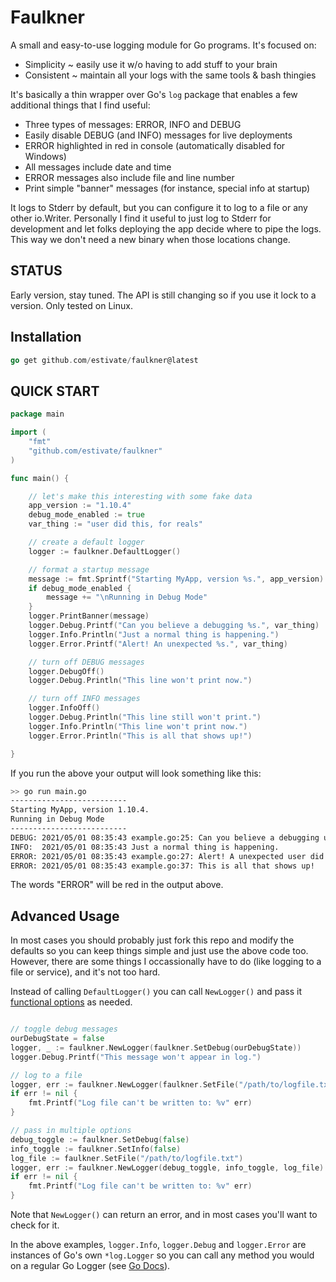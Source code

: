 # Faulkner

A small and easy-to-use logging module for Go programs. It's focused on:

* Simplicity ~ easily use it w/o having to add stuff to your brain
* Consistent ~ maintain all your logs with the same tools & bash thingies

It's basically a thin wrapper over Go's `log` package that enables a few
additional things that I find useful:

* Three types of messages: ERROR, INFO and DEBUG
* Easily disable DEBUG (and INFO) messages for live deployments
* ERROR highlighted in red in console (automatically disabled for Windows)
* All messages include date and time
* ERROR messages also include file and line number
* Print simple "banner" messages (for instance, special info at startup)

It logs to Stderr by default, but you can configure it to log to a file
or any other io.Writer. Personally I find it useful to just log to Stderr
for development and let folks deploying the app decide where to pipe the
logs. This way we don't need a new binary when those locations change.

## STATUS

Early version, stay tuned. The API is still changing so if you use it
lock to a version. Only tested on Linux.

## Installation

```go
go get github.com/estivate/faulkner@latest
```

## QUICK START

```go
package main

import (
	"fmt"
	"github.com/estivate/faulkner"
)

func main() {

	// let's make this interesting with some fake data
	app_version := "1.10.4"
	debug_mode_enabled := true
	var_thing := "user did this, for reals"

	// create a default logger
	logger := faulkner.DefaultLogger()

	// format a startup message
	message := fmt.Sprintf("Starting MyApp, version %s.", app_version)
	if debug_mode_enabled {
		message += "\nRunning in Debug Mode"
	}
	logger.PrintBanner(message)
	logger.Debug.Printf("Can you believe a debugging %s.", var_thing)
	logger.Info.Println("Just a normal thing is happening.")
	logger.Error.Printf("Alert! An unexpected %s.", var_thing)

	// turn off DEBUG messages
	logger.DebugOff()
	logger.Debug.Println("This line won't print now.")

	// turn off INFO messages
	logger.InfoOff()
	logger.Debug.Println("This line still won't print.")
	logger.Info.Println("This line won't print now.")
	logger.Error.Println("This is all that shows up!")

}
```
If you run the above your output will look something like this:

```bash
>> go run main.go
--------------------------
Starting MyApp, version 1.10.4.
Running in Debug Mode
--------------------------
DEBUG: 2021/05/01 08:35:43 example.go:25: Can you believe a debugging user did this, for reals.
INFO:  2021/05/01 08:35:43 Just a normal thing is happening.
ERROR: 2021/05/01 08:35:43 example.go:27: Alert! A unexpected user did this, for reals.
ERROR: 2021/05/01 08:35:43 example.go:37: This is all that shows up!
```
The words "ERROR" will be red in the output above.

## Advanced Usage

In most cases you should probably just fork this repo and modify the defaults so you can keep things
simple and just use the above code too. However, there are some things I occassionally have to do
(like logging to a file or service), and it's not too hard.

Instead of calling `DefaultLogger()` you can call `NewLogger()` and pass it 
[functional options](https://dave.cheney.net/2014/10/17/functional-options-for-friendly-apis)
as needed.

```go

// toggle debug messages
ourDebugState = false
logger, _ := faulkner.NewLogger(faulkner.SetDebug(ourDebugState))
logger.Debug.Printf("This message won't appear in log.")

// log to a file
logger, err := faulkner.NewLogger(faulkner.SetFile("/path/to/logfile.txt"))
if err != nil {
    fmt.Printf("Log file can't be written to: %v" err)
}

// pass in multiple options
debug_toggle := faulkner.SetDebug(false)
info_toggle := faulkner.SetInfo(false)
log_file := faulkner.SetFile("/path/to/logfile.txt")
logger, err := faulkner.NewLogger(debug_toggle, info_toggle, log_file)
if err != nil {
    fmt.Printf("Log file can't be written to: %v" err)
}

```
Note that `NewLogger()` can return an error, and in most cases you'll want to check for it.

In the above examples, `logger.Info`, `logger.Debug` and `logger.Error` are instances of
Go's own `*log.Logger` so you can call any method you would on a regular
Go Logger (see [Go Docs](https://golang.org/pkg/log/)).
